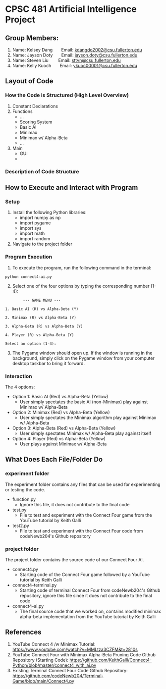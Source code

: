 # CPSC 481 Artificial Intelligence Project

## Group Members:
1. Name: Kelsey Dang&emsp;&emsp;Email: kdangdo2002@csu.fullerton.edu
2. Name: Jayson Doty&emsp;&emsp;Email: jayson.doty@csu.fullerton.edu
3. Name: Steven Liu &emsp;&emsp;Email: sttvn@csu.fullerton.edu
4. Name: Kelly Kuoch&emsp;&emsp;Email: ykuoc00001@csu.fullerton.edu

## Layout of Code

### How the Code is Structured (High Level Overview)

1. Constant Declarations
2. Functions
    - ...
    - Scoring System
    - Basic AI
    - Minimax
    - Minimax w/ Alpha-Beta
    - ...
3. Main
    - GUI
    - 

### Description of Code Structure

## How to Execute and Interact with Program

### Setup

1. Install the following Python libraries:
    - import numpy as np
    - import pygame
    - import sys
    - import math
    - import random
2. Navigate to the project folder

### Program Execution

1. To execute the program, run the following command in the terminal:

```console
python connect4-ai.py
```

2. Select one of the four options by typing the corresponding number (1-4):

```console
        --- GAME MENU ---

1. Basic AI (R) vs Alpha-Beta (Y)

2. Minimax (R) vs Alpha-Beta (Y)

3. Alpha-Beta (R) vs Alpha-Beta (Y)

4. Player (R) vs Alpha-Beta (Y)

Select an option (1-4): 
```

3. The Pygame window should open up. If the window is running in the background, simply click on the Pygame window from your computer desktop taskbar to bring it forward.

### Interaction

The 4 options:
- Option 1: Basic AI (Red) vs Alpha-Beta (Yellow)
    - User simply spectates the basic AI (non-Minimax) play against Minimax w/ Alpha-Beta
- Option 2: Minimax (Red) vs Alpha-Beta (Yellow)
    - User simply spectates the Minimax algorithm play against Minimax w/ Alpha-Beta
- Option 3: Alpha-Beta (Red) vs Alpha-Beta (Yellow)
    - User simply spectates Minimax w/ Alpha-Beta play against itself
- Option 4: Player (Red) vs Alpha-Beta (Yellow)
    - User plays against Minimax w/ Alpha-Beta

## What Does Each File/Folder Do

### experiment folder

The experiment folder contains any files that can be used for experimenting or testing the code.
- function.py
    - Ignore this file, it does not contribute to the final code
- test.py
    - File to test and experiment with the Connect Four game from the YouTube tutorial by Keith Galli
- test2.py
    - File to test and experiment with the Connect Four code from codeNewb204's Github repository

### project folder

The project folder contains the source code of our Connect Four AI.
- connect4.py
    - Starting code of the Connect Four game followed by a YouTube tutorial by Keith Galli
- connect4-terminal.py
    - Starting code of terminal Connect Four from codeNewb204's Github repository, ignore this file since it does not contribute to the final code
- connect4-ai.py
    - The final source code that we worked on, contains modified minimax alpha-beta implementation from the YouTube tutorial by Keith Galli

## References
1. YouTube Connect 4 /w Minimax Tutorial: https://www.youtube.com/watch?v=MMLtza3CZFM&t=2810s 
2. YouTube Connect Four with Minimax Alpha-Beta Pruning Code Github Repository (Starting Code): https://github.com/KeithGalli/Connect4-Python/blob/master/connect4_with_ai.py 
3. Existing Terminal Connect Four Code Github Repository: https://github.com/codeNewb204/Terminal-Game/blob/main/Connect4.py 